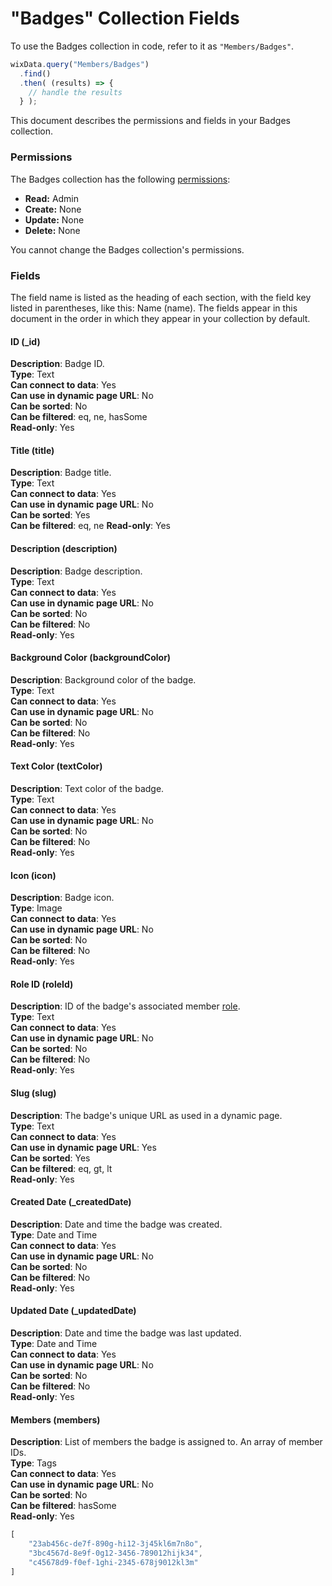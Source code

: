<!-- This article was published using the Doc Push single-sourcing tool. Any changes to this article MUST be made in the source file. Find it at www.github.com/wix-private/velo-docs.-->



# "Badges" Collection Fields







To use the Badges collection in code, refer to it as `"Members/Badges"`.

```javascript
wixData.query("Members/Badges")
  .find()
  .then( (results) => {
    // handle the results
  } );
```

This document describes the permissions and fields in your Badges collection. 

### Permissions

The Badges collection has the following [permissions](https://support.wix.com/en/article/about-collection-permissions):

-   **Read:** Admin
-   **Create:** None
-   **Update:** None
-   **Delete:** None

You cannot change the Badges collection's permissions. 

### Fields 

The field name is listed as the heading of each section, with the field key listed in parentheses, like this: Name (name). The fields appear in this document in the order in which they appear in your collection by default.

#### ID (\_id) 

**Description**: Badge ID.  
**Type**: Text  
**Can connect to data**: Yes  
**Can use in dynamic page URL**: No  
**Can be sorted**: No  
**Can be filtered**: eq, ne, hasSome  
**Read-only**: Yes

#### Title (title) 

**Description**: Badge title.  
**Type**: Text  
**Can connect to data**: Yes  
**Can use in dynamic page URL**: No  
**Can be sorted**: Yes  
**Can be filtered**: eq, ne 
**Read-only**: Yes

#### Description (description) 

**Description**: Badge description.  
**Type**: Text  
**Can connect to data**: Yes  
**Can use in dynamic page URL**: No  
**Can be sorted**: No  
**Can be filtered**: No  
**Read-only**: Yes

#### Background Color (backgroundColor) 

**Description**: Background color of the badge.  
**Type**: Text  
**Can connect to data**: Yes  
**Can use in dynamic page URL**: No  
**Can be sorted**: No  
**Can be filtered**: No  
**Read-only**: Yes

#### Text Color (textColor) 

**Description**: Text color of the badge.  
**Type**: Text  
**Can connect to data**: Yes  
**Can use in dynamic page URL**: No  
**Can be sorted**: No  
**Can be filtered**: No  
**Read-only**: Yes

#### Icon (icon) 

**Description**: Badge icon.  
**Type**: Image  
**Can connect to data**: Yes  
**Can use in dynamic page URL**: No  
**Can be sorted**: No  
**Can be filtered**: No  
**Read-only**: Yes

#### Role ID (roleId) 

**Description**: ID of the badge's associated member [role](https://support.wix.com/en/article/creating-member-roles-6943237).  
**Type**: Text  
**Can connect to data**: Yes  
**Can use in dynamic page URL**: No  
**Can be sorted**: No  
**Can be filtered**: No  
**Read-only**: Yes

#### Slug (slug) 

**Description**: The badge's unique URL as used in a dynamic page.  
**Type**: Text  
**Can connect to data**: Yes  
**Can use in dynamic page URL**: Yes  
**Can be sorted**: Yes  
**Can be filtered**: eq, gt, lt  
**Read-only**: Yes

#### Created Date (\_createdDate) 

**Description**: Date and time the badge was created.  
**Type**: Date and Time  
**Can connect to data**: Yes  
**Can use in dynamic page URL**: No  
**Can be sorted**: No  
**Can be filtered**: No  
**Read-only**: Yes

#### Updated Date (\_updatedDate) 

**Description**: Date and time the badge was last updated.  
**Type**: Date and Time  
**Can connect to data**: Yes  
**Can use in dynamic page URL**: No  
**Can be sorted**: No  
**Can be filtered**: No  
**Read-only**: Yes

#### Members (members) 

**Description**: List of members the badge is assigned to. An array of member IDs.  
**Type**: Tags  
**Can connect to data**: Yes  
**Can use in dynamic page URL**: No  
**Can be sorted**: No  
**Can be filtered**: hasSome  
**Read-only**: Yes

```javascript
[
    "23ab456c-de7f-890g-hi12-3j45kl6m7n8o",
    "3bc4567d-8e9f-0g12-3456-789012hijk34",
    "c45678d9-f0ef-1ghi-2345-678j9012kl3m"
]
```